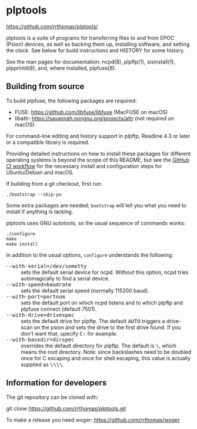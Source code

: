 # plptools

https://github.com/rrthomas/plptools/

plptools is a suite of programs for transferring files to and from EPOC
(Psion) devices, as well as backing them up, installing software, and
setting the clock. See below for build instructions and HISTORY for some
history.

See the man pages for documentation: ncpd(8), plpftp(1), sisinstall(1),
plpprintd(8), and, where installed, plpfuse(8).


## Building from source

To build plpfuse, the following packages are required:

* FUSE: https://github.com/libfuse/libfuse (MacFUSE on macOS)
* libattr: https://savannah.nongnu.org/projects/attr (not required on macOS)

For command-line editing and history support in plpftp, Readline 4.3 or later or a compatible library is required.

Providing detailed instructions on how to install these packages for different operating systems is beyond the scope of this README, but see the [GitHub CI workflow](.github/workflows/c-cpp.yml) for the necessary install and configuration steps for Ubuntu/Debian and macOS.

If building from a git checkout, first run:

```
./bootstrap --skip-po
```

Some extra packages are needed; `bootstrap` will tell you what you need to install if anything is lacking.

plptools uses GNU autotools, so the usual sequence of commands works:

```
./configure
make
make install
```

In addition to the usual options, `configure` understands the following:

<dl>
<dt><tt>--with-serial=/dev/sometty</tt></dt>
<dd>sets the default serial device for ncpd. Without this option, ncpd tries automagically to find a serial device.</dd>
<dt><tt>--with-speed=baudrate</tt></dt>
<dd>sets the default serial speed (normally 115200 baud).</dd>
<dt><tt>--with-port=portnum</tt></dt>
<dd>sets the default port on which ncpd listens and to which plpftp and plpfuse connect (default 7501).</dd>
<dt><tt>--with-drive=drivespec</tt></dt>
<dd>sets the default drive for plpftp. The default <tt>AUTO</tt> triggers a drive-scan on the psion and sets the drive to the first drive found. If you don't want that, specify <tt>C:</tt> for example.</dd>
<dt><tt>--with-basedir=dirspec</tt></dt>
<dd>overrides the default directory for plpftp. The default is <tt>\</tt>,  which means the root directory. Note: since backslashes need to be doubled once for C escaping and once for shell escaping, this value is actually supplied as <tt>\\\\</tt>.</dd>


## Information for developers

The git repository can be cloned with:

git clone https://github.com/rrthomas/plptools.git

To make a release you need woger: https://github.com/rrthomas/woger
